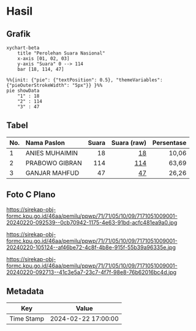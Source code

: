 # Hasil

## Grafik

```mermaid
xychart-beta
    title "Perolehan Suara Nasional"
    x-axis [01, 02, 03]
    y-axis "Suara" 0 --> 114
    bar [18, 114, 47]
```

```mermaid
%%{init: {"pie": {"textPosition": 0.5}, "themeVariables": {"pieOuterStrokeWidth": "5px"}} }%%
pie showData
    "1" : 18
    "2" : 114
    "3" : 47
```

## Tabel

| No. | Nama Paslon    | Suara | Suara (raw) | Persentase |
|:--- |:-------------- | -----:| -----------:| ----------:|
| 1   | ANIES MUHAIMIN | 18    | [18][p-1]   | 10,06      |
| 2   | PRABOWO GIBRAN | 114   | [114][p-2]  | 63,69      |
| 3   | GANJAR MAHFUD  | 47    | [47][p-3]   | 26,26      |


[p-1]: https://github.com/gigit-pemilu/pemilu-2024/blob/main/pilpres/hitung-suara/sub/71-sulawesi-utara/sub/71-kota-manado/sub/05-tikala/sub/1009-taas/sub/001-tps/sub/paslon-1.txt
[p-2]: https://github.com/gigit-pemilu/pemilu-2024/blob/main/pilpres/hitung-suara/sub/71-sulawesi-utara/sub/71-kota-manado/sub/05-tikala/sub/1009-taas/sub/001-tps/sub/paslon-2.txt
[p-3]: https://github.com/gigit-pemilu/pemilu-2024/blob/main/pilpres/hitung-suara/sub/71-sulawesi-utara/sub/71-kota-manado/sub/05-tikala/sub/1009-taas/sub/001-tps/sub/paslon-3.txt

## Foto C Plano

https://sirekap-obj-formc.kpu.go.id/46aa/pemilu/ppwp/71/71/05/10/09/7171051009001-20240220-092539--0cb70942-1175-4e63-91bd-acfc481ea9a0.jpg

https://sirekap-obj-formc.kpu.go.id/46aa/pemilu/ppwp/71/71/05/10/09/7171051009001-20240220-105124--af46be72-4c8f-4b8e-915f-55b39a96335e.jpg

https://sirekap-obj-formc.kpu.go.id/46aa/pemilu/ppwp/71/71/05/10/09/7171051009001-20240220-092713--41c3e5a7-23c7-4f7f-98e8-76b62016bc4d.jpg


## Metadata

| Key        | Value               |
| ---------- | ------------------- |
| Time Stamp | 2024-02-22 17:00:00 |



